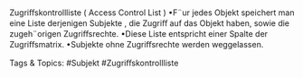 Zugriﬀskontrollliste ( Access Control List )
•F¨ur jedes Objekt speichert man eine Liste derjenigen Subjekte , die Zugriﬀ auf das Objekt haben, sowie die
zugeh¨origen Zugriﬀsrechte.
•Diese Liste entspricht einer Spalte der Zugriﬀsmatrix.
•Subjekte ohne Zugriﬀsrechte werden weggelassen.

   Tags & Topics:
   #Subjekt
   #Zugriﬀskontrollliste